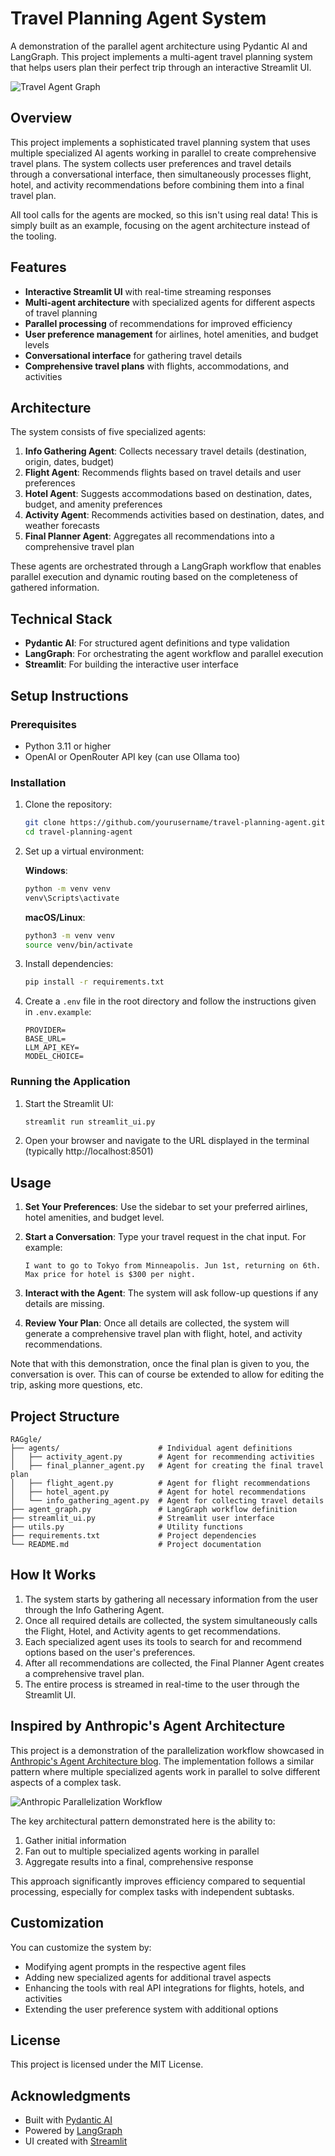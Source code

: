 # Travel Planning Agent System

A demonstration of the parallel agent architecture using Pydantic AI and LangGraph. This project implements a multi-agent travel planning system that helps users plan their perfect trip through an interactive Streamlit UI.

![Travel Agent Graph](extras/TravelAgentGraph.png)

## Overview

This project implements a sophisticated travel planning system that uses multiple specialized AI agents working in parallel to create comprehensive travel plans. The system collects user preferences and travel details through a conversational interface, then simultaneously processes flight, hotel, and activity recommendations before combining them into a final travel plan.

All tool calls for the agents are mocked, so this isn't using real data! This is simply built as an example, focusing on the agent architecture instead of the tooling.

## Features

- **Interactive Streamlit UI** with real-time streaming responses
- **Multi-agent architecture** with specialized agents for different aspects of travel planning
- **Parallel processing** of recommendations for improved efficiency
- **User preference management** for airlines, hotel amenities, and budget levels
- **Conversational interface** for gathering travel details
- **Comprehensive travel plans** with flights, accommodations, and activities

## Architecture

The system consists of five specialized agents:

1. **Info Gathering Agent**: Collects necessary travel details (destination, origin, dates, budget)
2. **Flight Agent**: Recommends flights based on travel details and user preferences
3. **Hotel Agent**: Suggests accommodations based on destination, dates, budget, and amenity preferences
4. **Activity Agent**: Recommends activities based on destination, dates, and weather forecasts
5. **Final Planner Agent**: Aggregates all recommendations into a comprehensive travel plan

These agents are orchestrated through a LangGraph workflow that enables parallel execution and dynamic routing based on the completeness of gathered information.

## Technical Stack

- **Pydantic AI**: For structured agent definitions and type validation
- **LangGraph**: For orchestrating the agent workflow and parallel execution
- **Streamlit**: For building the interactive user interface

## Setup Instructions

### Prerequisites

- Python 3.11 or higher
- OpenAI or OpenRouter API key (can use Ollama too)

### Installation

1. Clone the repository:
   ```bash
   git clone https://github.com/yourusername/travel-planning-agent.git
   cd travel-planning-agent
   ```

2. Set up a virtual environment:

   **Windows**:
   ```bash
   python -m venv venv
   venv\Scripts\activate
   ```

   **macOS/Linux**:
   ```bash
   python3 -m venv venv
   source venv/bin/activate
   ```

3. Install dependencies:
   ```bash
   pip install -r requirements.txt
   ```

4. Create a `.env` file in the root directory and follow the instructions given in `.env.example`:
   ```
   PROVIDER=
   BASE_URL=
   LLM_API_KEY=
   MODEL_CHOICE=
   ```

### Running the Application

1. Start the Streamlit UI:
   ```bash
   streamlit run streamlit_ui.py
   ```

2. Open your browser and navigate to the URL displayed in the terminal (typically http://localhost:8501)

## Usage

1. **Set Your Preferences**: Use the sidebar to set your preferred airlines, hotel amenities, and budget level.

2. **Start a Conversation**: Type your travel request in the chat input. For example:
   ```
   I want to go to Tokyo from Minneapolis. Jun 1st, returning on 6th. Max price for hotel is $300 per night.
   ```

3. **Interact with the Agent**: The system will ask follow-up questions if any details are missing.

4. **Review Your Plan**: Once all details are collected, the system will generate a comprehensive travel plan with flight, hotel, and activity recommendations.

Note that with this demonstration, once the final plan is given to you, the conversation is over. This can of course be extended to allow for editing the trip, asking more questions, etc.

## Project Structure

```
RAGgle/
├── agents/                      # Individual agent definitions
│   ├── activity_agent.py        # Agent for recommending activities
│   ├── final_planner_agent.py   # Agent for creating the final travel plan
│   ├── flight_agent.py          # Agent for flight recommendations
│   ├── hotel_agent.py           # Agent for hotel recommendations
│   └── info_gathering_agent.py  # Agent for collecting travel details
├── agent_graph.py               # LangGraph workflow definition
├── streamlit_ui.py              # Streamlit user interface
├── utils.py                     # Utility functions
├── requirements.txt             # Project dependencies
└── README.md                    # Project documentation
```

## How It Works

1. The system starts by gathering all necessary information from the user through the Info Gathering Agent.
2. Once all required details are collected, the system simultaneously calls the Flight, Hotel, and Activity agents to get recommendations.
3. Each specialized agent uses its tools to search for and recommend options based on the user's preferences.
4. After all recommendations are collected, the Final Planner Agent creates a comprehensive travel plan.
5. The entire process is streamed in real-time to the user through the Streamlit UI.

## Inspired by Anthropic's Agent Architecture

This project is a demonstration of the parallelization workflow showcased in [Anthropic's Agent Architecture blog](https://www.anthropic.com/engineering/building-effective-agents). The implementation follows a similar pattern where multiple specialized agents work in parallel to solve different aspects of a complex task.

![Anthropic Parallelization Workflow](extras/AnthropicParallelizationWorkflow.png)

The key architectural pattern demonstrated here is the ability to:
1. Gather initial information
2. Fan out to multiple specialized agents working in parallel
3. Aggregate results into a final, comprehensive response

This approach significantly improves efficiency compared to sequential processing, especially for complex tasks with independent subtasks.

## Customization

You can customize the system by:

- Modifying agent prompts in the respective agent files
- Adding new specialized agents for additional travel aspects
- Enhancing the tools with real API integrations for flights, hotels, and activities
- Extending the user preference system with additional options

## License

This project is licensed under the MIT License.

## Acknowledgments

- Built with [Pydantic AI](https://github.com/pydantic/pydantic-ai)
- Powered by [LangGraph](https://github.com/langchain-ai/langgraph)
- UI created with [Streamlit](https://streamlit.io/)
